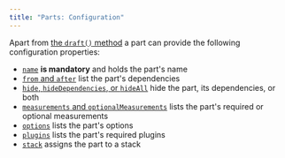 ```yaml
---
title: "Parts: Configuration"
---
```


Apart from [the `draft()` method](/reference/api/part/draft) a part
can provide the following configuration properties:

- [`name`](/reference/api/part/config/name) __is mandatory__ and holds the part's name
- [`from` and `after`](/reference/api/part/config/dependencies) list the part's dependencies
- [`hide`, `hideDependencies`, or `hideAll`](/reference/api/part/config/hide) hide the part, its dependencies, or both
- [`measurements` and `optionalMeasurements`](/reference/api/part/config/measurements) lists the part's required or optional measurements
- [`options`](/reference/api/part/config/options) lists the part's options
- [`plugins`](/reference/api/part/config/plugins) lists the part's required plugins
- [`stack`](/reference/api/part/config/stack) assigns the part to a stack
